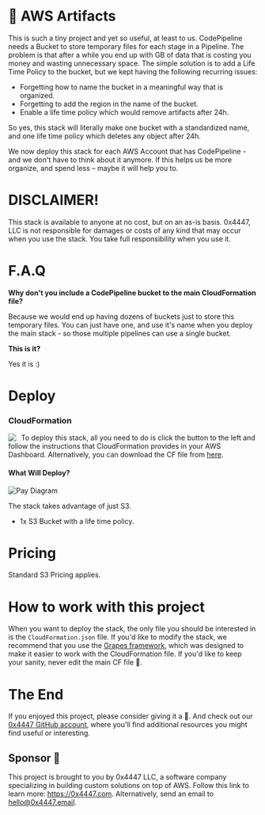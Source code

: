 # 💠 AWS Artifacts

This is such a tiny project and yet so useful, at least to us. CodePipeline needs a Bucket to store temporary files for each stage in a Pipeline. The problem is that after a while you end up with GB of data that is costing you money and wasting unnecessary space. The simple solution is to add a Life Time Policy to the bucket, but we kept having the following recurring issues:

- Forgetting how to name the bucket in a meaningful way that is organized.
- Forgetting to add the region in the name of the bucket.
- Enable a life time policy which would remove artifacts after 24h.

So yes, this stack will literally make one bucket with a standardized name, and one life time policy which deletes any object after 24h.

We now deploy this stack for each AWS Account that has CodePipeline - and we don't have to think about it anymore. If this helps us be more organize, and spend less – maybe it will help you to.

# DISCLAIMER!

This stack is available to anyone at no cost, but on an as-is basis. 0x4447, LLC is not responsible for damages or costs of any kind that may occur when you use the stack. You take full responsibility when you use it.

# F.A.Q

**Why don't you include a CodePipeline bucket to the main CloudFormation file?**

Because we would end up having dozens of buckets just to store this temporary files. You can just have one, and use it's name when you deploy the main stack - so those multiple pipelines can use a single bucket.

**This is it?**

Yes it is :)

# Deploy

### CloudFormation

<a target="_blank" href="https://console.aws.amazon.com/cloudformation/home#/stacks/new?stackName=zer0x4447-AWSArtifacts&templateURL=https://s3.amazonaws.com/0x4447-drive-cloudformation/aws_artifacts.json">
<img align="left" style="float: left; margin: 0 10px 0 0;" src="https://s3.amazonaws.com/cloudformation-examples/cloudformation-launch-stack.png"></a>

To deploy this stack, all you need to do is click the button to the left and follow the instructions that CloudFormation provides in your AWS Dashboard. Alternatively, you can download the CF file from [here](https://s3.amazonaws.com/0x4447-drive-cloudformation/aws_artifacts.json).

#### What Will Deploy?

![Pay Diagram](https://raw.githubusercontent.com/0x4447/0x4447_product_aws_artifacts/assets/diagram.png)

The stack takes advantage of just S3.

- 1x S3 Bucket with a life time policy.

# Pricing

Standard S3 Pricing applies.

# How to work with this project

When you want to deploy the stack, the only file you should be interested in is the `CloudFormation.json` file. If you'd like to modify the stack, we recommend that you use the [Grapes framework](https://github.com/0x4447/0x4447-cli-node-grapes), which was designed to make it easier to work with the CloudFormation file. If you'd like to keep your sanity, never edit the main CF file 🤪.

# The End

If you enjoyed this project, please consider giving it a 🌟. And check out our [0x4447 GitHub account](https://github.com/0x4447), where you'll find additional resources you might find useful or interesting.

## Sponsor 🎊

This project is brought to you by 0x4447 LLC, a software company specializing in building custom solutions on top of AWS. Follow this link to learn more: https://0x4447.com. Alternatively, send an email to [hello@0x4447.email](mailto:hello@0x4447.email?Subject=Hello%20From%20Repo&Body=Hi%2C%0A%0AMy%20name%20is%20NAME%2C%20and%20I%27d%20like%20to%20get%20in%20touch%20with%20someone%20at%200x4447.%0A%0AI%27d%20like%20to%20discuss%20the%20following%20topics%3A%0A%0A-%20LIST_OF_TOPICS_TO_DISCUSS%0A%0ASome%20useful%20information%3A%0A%0A-%20My%20full%20name%20is%3A%20FIRST_NAME%20LAST_NAME%0A-%20My%20time%20zone%20is%3A%20TIME_ZONE%0A-%20My%20working%20hours%20are%20from%3A%20TIME%20till%20TIME%0A-%20My%20company%20name%20is%3A%20COMPANY%20NAME%0A-%20My%20company%20website%20is%3A%20https%3A%2F%2F%0A%0ABest%20regards.).
